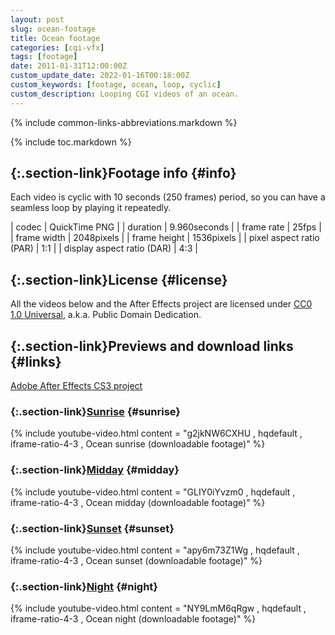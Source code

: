 ```yaml
---
layout: post
slug: ocean-footage
title: Ocean footage
categories: [cgi-vfx]
tags: [footage]
date: 2011-01-31T12:00:00Z
custom_update_date: 2022-01-16T00:18:00Z
custom_keywords: [footage, ocean, loop, cyclic]
custom_description: Looping CGI videos of an ocean.
---
```

{% include common-links-abbreviations.markdown %}

{% include toc.markdown %}

## [](#info){:.section-link}Footage info {#info}
Each video is cyclic with 10 seconds (250 frames) period, so you can have a seamless loop by playing it repeatedly.

| codec | QuickTime PNG |
| duration | 9.960seconds |
| frame rate | 25fps |
| frame width | 2048pixels |
| frame height | 1536pixels |
| pixel aspect ratio (PAR) | 1:1 |
| display aspect ratio (DAR) | 4:3 |

## [](#license){:.section-link}License {#license}
All the videos below and the After Effects project are licensed under [CC0 1.0 Universal](https://creativecommons.org/publicdomain/zero/1.0/),
a.k.a. Public Domain Dedication.

## [](#links){:.section-link}Previews and download links {#links}
[Adobe After Effects CS3 project](https://docs.google.com/leaf?id=0B_4a-5REfZ5jNWYwMjI0ZGUtOTM5MS00Yzg2LWExNjItNDU2Yzg0ZGQ3OGRk&hl=en)

### [](#sunrise){:.section-link}[Sunrise](https://docs.google.com/leaf?id=0B_4a-5REfZ5jNGNjYmJhNjMtNzZiOC00ZGM4LTgxM2ItOGU5NzM1OTg2MWIw&sort=name&layout=list&num=50) {#sunrise}
{% include youtube-video.html content = "g2jkNW6CXHU , hqdefault , iframe-ratio-4-3 , Ocean sunrise (downloadable footage)" %}

### [](#midday){:.section-link}[Midday](https://docs.google.com/leaf?id=0B_4a-5REfZ5jODI2M2UxM2YtNmJkNy00NDc3LThlNWMtMzQzOTdhYjk4NDFk&sort=name&layout=list&num=50) {#midday}
{% include youtube-video.html content = "GLIY0iYvzm0 , hqdefault , iframe-ratio-4-3 , Ocean midday (downloadable footage)" %}

### [](#sunset){:.section-link}[Sunset](https://docs.google.com/leaf?id=0B_4a-5REfZ5jZDUwYzNkYzktMmI4Yi00NTkxLTk5ZGYtYTY1MzE5ODQ2NDdj&sort=name&layout=list&num=50) {#sunset}
{% include youtube-video.html content = "apy6m73Z1Wg , hqdefault , iframe-ratio-4-3 , Ocean sunset (downloadable footage)" %}

### [](#night){:.section-link}[Night](https://docs.google.com/leaf?id=0B_4a-5REfZ5jMzE3Y2JmYWItNmNmMy00OTY1LWIyYWEtODg5MWQ3ODI4NzEz&sort=name&layout=list&num=50) {#night}
{% include youtube-video.html content = "NY9LmM6qRgw , hqdefault , iframe-ratio-4-3 , Ocean night (downloadable footage)" %}
